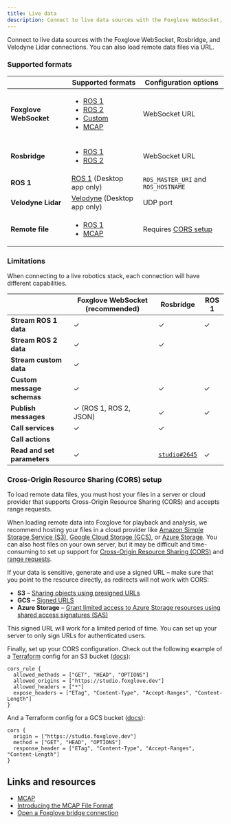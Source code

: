 ```yaml
---
title: Live data
description: Connect to live data sources with the Foxglove WebSocket, Rosbridge, and Velodyne Lidar connections. You can also load remote data files via URL.
---
```


Connect to live data sources with the Foxglove WebSocket, Rosbridge, and Velodyne Lidar connections. You can also load remote data files via URL.

### Supported formats

|                        | Supported formats                                                                                                                                                                                                                                                                                                               | Configuration options                                            |
| ---------------------- | ------------------------------------------------------------------------------------------------------------------------------------------------------------------------------------------------------------------------------------------------------------------------------------------------------------------------------- | ---------------------------------------------------------------- |
| **Foxglove WebSocket** | <ul><li>[ROS 1](/docs/connecting-to-data/frameworks/ros1#foxglove-websocket)</li><li>[ROS 2](/docs/connecting-to-data/frameworks/ros2#foxglove-websocket)</li><li>[Custom](/docs/connecting-to-data/frameworks/custom#foxglove-websocket)</li><li>[MCAP](/docs/connecting-to-data/frameworks/mcap#foxglove-websocket)</li></ul> | WebSocket URL                                                    |
| **Rosbridge**          | <ul><li>[ROS 1](/docs/connecting-to-data/frameworks/ros1#rosbridge)</li><li>[ROS 2](/docs/connecting-to-data/frameworks/ros2#rosbridge)</li></ul>                                                                                                                                                                               | WebSocket URL                                                    |
| **ROS 1**              | [ROS 1](/docs/connecting-to-data/frameworks/ros1#native) (Desktop app only)                                                                                                                                                                                                                                                     | `ROS_MASTER_URI` and `ROS_HOSTNAME`                              |
| **Velodyne Lidar**     | [Velodyne](/docs/connecting-to-data/frameworks/velodyne) (Desktop app only)                                                                                                                                                                                                                                                     | UDP port                                                         |
| **Remote file**        | <ul><li>[ROS 1](/docs/connecting-to-data/frameworks/ros1#remote-file)</li><li>[MCAP](/docs/connecting-to-data/frameworks/mcap#remote-file)</li></ul>                                                                                                                                                                            | Requires [CORS setup](#cross-origin-resource-sharing-cors-setup) |

### Limitations

When connecting to a live robotics stack, each connection will have different capabilities.

|                             | Foxglove WebSocket (recommended) | Rosbridge                                                       | ROS 1 |
| --------------------------- | -------------------------------- | --------------------------------------------------------------- | ----- |
| **Stream ROS 1 data**       | ✓                                | ✓                                                               | ✓     |
| **Stream ROS 2 data**       | ✓                                | ✓                                                               |       |
| **Stream custom data**      | ✓                                |                                                                 |       |
| **Custom message schemas**  | ✓                                | ✓                                                               | ✓     |
| **Publish messages**        | ✓ (ROS 1, ROS 2, JSON)           | ✓                                                               | ✓     |
| **Call services**           | ✓                                | ✓                                                               |       |
| **Call actions**            |                                  |                                                                 |       |
| **Read and set parameters** | ✓                                | [`studio#2645`](https://github.com/foxglove/studio/issues/2645) | ✓     |

### Cross-Origin Resource Sharing (CORS) setup

To load remote data files, you must host your files in a server or cloud provider that supports Cross-Origin Resource Sharing (CORS) and accepts range requests.

When loading remote data into Foxglove for playback and analysis, we recommend hosting your files in a cloud provider like [Amazon Simple Storage Service (S3)](https://aws.amazon.com/pm/serv-s3/), [Google Cloud Storage (GCS)](https://cloud.google.com/storage), or [Azure Storage](https://azure.microsoft.com/en-us/product-categories/storage/). You can also host files on your own server, but it may be difficult and time-consuming to set up support for [Cross-Origin Resource Sharing (CORS)](https://web.dev/cross-origin-resource-sharing/) and [range requests](https://developer.mozilla.org/en-US/docs/Web/HTTP/Range_requests).

If your data is sensitive, generate and use a signed URL – make sure that you point to the resource directly, as redirects will not work with CORS:

- **S3** – [Sharing objects using presigned URLs](https://docs.aws.amazon.com/AmazonS3/latest/userguide/ShareObjectPreSignedURL.html)
- **GCS** – [Signed URLS](https://cloud.google.com/storage/docs/access-control/signed-urls)
- **Azure Storage** – [Grant limited access to Azure Storage resources using shared access signatures (SAS)](https://docs.microsoft.com/en-us/azure/storage/common/storage-sas-overview)

This signed URL will work for a limited period of time. You can set up your server to only sign URLs for authenticated users.

Finally, set up your CORS configuration. Check out the following example of a [Terraform](https://www.terraform.io/) config for an S3 bucket ([docs](https://registry.terraform.io/providers/hashicorp%20%20/aws/latest/docs/resources/s3_bucket_cors_configuration)):

```
cors_rule {
  allowed_methods = ["GET", "HEAD", "OPTIONS"]
  allowed_origins = ["https://studio.foxglove.dev"]
  allowed_headers = ["*"]
  expose_headers = ["ETag", "Content-Type", "Accept-Ranges", "Content-Length"]
}
```

And a Terraform config for a GCS bucket ([docs](https://registry.terraform.io/providers/hashicorp/google/latest/docs/resources/storage_bucket#cors)):

```
cors {
  origin = ["https://studio.foxglove.dev"]
  method = ["GET", "HEAD", "OPTIONS"]
  response_header = ["ETag", "Content-Type", "Accept-Ranges", "Content-Length"]
}
```

## Links and resources

- [MCAP](https://mcap.dev)
- [Introducing the MCAP File Format](https://foxglove.dev/blog/introducing-the-mcap-file-format)
- [Open a Foxglove bridge connection](https://foxglove.dev/blog/announcing-the-new-foxglove-bridge-for-live-ros-data)
